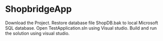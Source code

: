 # ShopbridgeApp

Download the Project.
Restore database file ShopDB.bak to local Microsoft SQL database.
Open TestApplication.sln using Visual studio.
Build and run the solution using visual studio.
